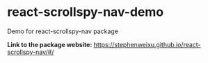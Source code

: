 # react-scrollspy-nav-demo
Demo for react-scrollspy-nav package

**Link to the package website:** https://stephenweixu.github.io/react-scrollspy-nav/#/
